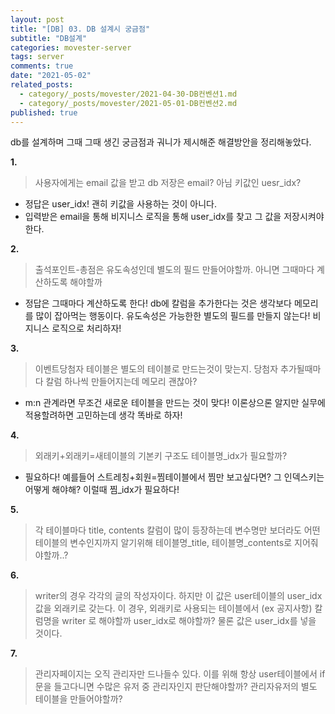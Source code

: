 ```yaml
---
layout: post
title: "[DB] 03. DB 설계시 궁금점"
subtitle: "DB설계"
categories: movester-server
tags: server
comments: true
date: "2021-05-02"
related_posts:
  - category/_posts/movester/2021-04-30-DB컨벤션1.md
  - category/_posts/movester/2021-05-01-DB컨벤션2.md
published: true
---
```


db를 설계하며 그때 그때 생긴 궁금점과 궈니가 제시해준 해결방안을 정리해놓았다.

**1.**

> 사용자에게는 email 값을 받고 db 저장은 email? 아님 키값인 uesr_idx?

- 정답은 user_idx! 괜히 키값을 사용하는 것이 아니다.
- 입력받은 email을 통해 비지니스 로직을 통해 user_idx를 찾고 그 값을 저장시켜야한다.

**2.**

> 출석포인트-총점은 유도속성인데 별도의 필드 만들어야할까. 아니면 그때마다 계산하도록 해야할까

- 정답은 그때마다 계산하도록 한다! db에 칼럼을 추가한다는 것은 생각보다 메모리를 많이 잡아먹는 행동이다. 유도속성은 가능한한 별도의 필드를 만들지 않는다! 비지니스 로직으로 처리하자!

**3.**
> 이벤트당첨자 테이블은 별도의 테이블로 만드는것이 맞는지. 당첨자 추가될때마다 칼럼 하나씩 만들어지는데 메모리 괜찮아?

- m:n 관계라면 무조건 새로운 테이블을 만드는 것이 맞다! 이론상으론 알지만 실무에 적용할려하면 고민하는데 생각 똑바로 하자!

**4.**
> 외래키+외래키=새테이블의 기본키 구조도 테이블명_idx가 필요할까?

- 필요하다! 예를들어 스트레칭+회원=찜테이블에서 찜만 보고싶다면? 그 인덱스키는 어떻게 해야해? 이럴때 찜_idx가 필요하다!

**5.**
> 각 테이블마다 title, contents 칼럼이 많이 등장하는데
> 변수명만 보더라도 어떤 테이블의 변수인지까지 알기위해
> 테이블명\_title, 테이블명\_contents로 지어줘야할까..?

**6.**

> writer의 경우 각각의 글의 작성자이다. 하지만 이 값은 user테이블의 user_idx값을 외래키로 갖는다. 이 경우, 외래키로 사용되는 테이블에서 (ex 공지사항) 칼럼명을 writer 로 해야할까 user_idx로 해야할까? 물론 값은 user_idx를 넣을 것이다.

**7.**

> 관리자페이지는 오직 관리자만 드나들수 있다. 이를 위해 항상 user테이블에서 if 문을 들고다니면 수많은 유저 중 관리자인지 판단해야할까? 관리자유저의 별도 테이블을 만들어야할까?
